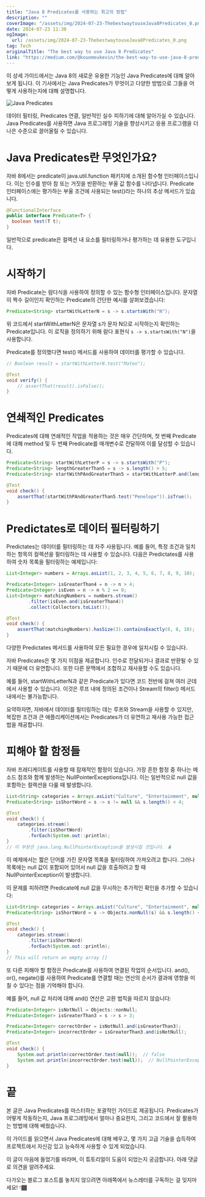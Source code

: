 ```yaml
---
title: "Java 8 Predicates를 사용하는 최고의 방법"
description: ""
coverImage: "/assets/img/2024-07-23-ThebestwaytouseJava8Predicates_0.png"
date: 2024-07-23 11:30
ogImage: 
  url: /assets/img/2024-07-23-ThebestwaytouseJava8Predicates_0.png
tag: Tech
originalTitle: "The best way to use Java 8 Predicates"
link: "https://medium.com/@kouomeukevin/the-best-way-to-use-java-8-predicates-e7dad8331863"
---
```



이 상세 가이드에서는 Java 8의 새로운 유용한 기능인 Java Predicates에 대해 알아보게 됩니다. 이 기사에서는 Java Predicates가 무엇이고 다양한 방법으로 그들을 어떻게 사용하는지에 대해 설명합니다.

![Java Predicates](/assets/img/2024-07-23-ThebestwaytouseJava8Predicates_0.png)

데이터 필터링, Predicates 연결, 일반적인 실수 피하기에 대해 알아가실 수 있습니다. Java Predicates를 사용하면 Java 프로그래밍 기술을 향상시키고 응용 프로그램을 더 나은 수준으로 끌어올릴 수 있습니다.

# Java Predicates란 무엇인가요?

<div class="content-ad"></div>

자바 8에서는 predicate이 java.util.function 패키지에 소개된 함수형 인터페이스입니다. 이는 인수를 받아 참 또는 거짓을 반환하는 부울 값 함수를 나타냅니다. Predicate 인터페이스에는 평가하는 부울 조건에 사용되는 test()라는 하나의 추상 메서드가 있습니다.

```java
@FunctionalInterface
public interface Predicate<T> {
  boolean test(T t);
}
```

일반적으로 predicate은 컬렉션 내 요소를 필터링하거나 평가하는 데 유용한 도구입니다.

# 시작하기

<div class="content-ad"></div>

자바 Predicate는 람다식을 사용하여 정의할 수 있는 함수형 인터페이스입니다. 문자열이 짝수 길이인지 확인하는 Predicate의 간단한 예시를 살펴보겠습니다:

```java
Predicate<String> startWithLetterN = s -> s.startsWith("N");
```

위 코드에서 startWithLetterN은 문자열 s가 문자 N으로 시작하는지 확인하는 Predicate입니다. 이 로직을 정의하기 위해 람다 표현식 `s -> s.startsWith("N")`을 사용합니다.

Predicate를 정의했다면 test() 메서드를 사용하여 데이터를 평가할 수 있습니다.

<div class="content-ad"></div>

```java
// Boolean result = startWithLetterN.test("Mateo");

@Test
void verify() {
    // assertThat(result).isFalse();
}
```

# 연쇄적인 Predicates

Predicates에 대해 연쇄적인 작업을 적용하는 것은 매우 간단하며, 첫 번째 Predicate에 대해 method 및 두 번째 Predicate를 매개변수로 전달하여 이를 달성할 수 있습니다.

```java
Predicate<String> startWithLetterP = s -> s.startsWith("P");
Predicate<String> lengthGreaterThan5 = s -> s.length() > 5;
Predicate<String> startWithPAndGreaterThan5 = startWithLetterP.and(lengthGreaterThan5);

@Test
void check() {
    assertThat(startWithPAndGreaterThan5.test("Penelope")).isTrue();
}
```

<div class="content-ad"></div>

# Predictates로 데이터 필터링하기

Predictates는 데이터를 필터링하는 데 자주 사용됩니다. 예를 들어, 특정 조건과 일치하는 항목의 컬렉션을 필터링하는 데 사용할 수 있습니다. 다음은 Predictates를 사용하여 숫자 목록을 필터링하는 예제입니다:

```java
List<Integer> numbers = Arrays.asList(1, 2, 3, 4, 5, 6, 7, 8, 9, 10);

Predicate<Integer> isGreaterThan4 = n -> n > 4;
Predicate<Integer> isEven = n -> n % 2 == 0;
List<Integer> matchingNumbers = numbers.stream()
        .filter(isEven.and(isGreaterThan4))
        .collect(Collectors.toList());

@Test
void check() {
    assertThat(matchingNumbers).hasSize(3).containsExactly(6, 8, 10);
}
```

다양한 Predictates 메서드를 사용하여 모든 필요한 경우에 일치시킬 수 있습니다.

<div class="content-ad"></div>

자바 Predicates은 몇 가지 이점을 제공합니다. 인수로 전달되거나 결과로 반환될 수 있기 때문에 더 유연합니다. 또한 다른 문맥에서 조합하고 재사용할 수도 있습니다.

예를 들어, startWithLetterN과 같은 Predicate가 있다면 코드 전반에 걸쳐 여러 군데에서 사용할 수 있습니다. 이것은 루프 내에 정의된 조건이나 Stream의 filter() 메서드 내에서는 불가능합니다.

요약하자면, 자바에서 데이터를 필터링하는 데는 루프와 Stream을 사용할 수 있지만, 복잡한 조건과 큰 애플리케이션에서는 Predicates가 더 유연하고 재사용 가능한 접근법을 제공합니다.

# 피해야 할 함정들

<div class="content-ad"></div>

자바 프레디케이트를 사용할 때 잠재적인 함정이 있습니다. 가장 흔한 함정 중 하나는 메소드 참조와 함께 발생하는 NullPointerExceptions입니다. 이는 일반적으로 null 값을 포함하는 컬렉션을 다룰 때 발생합니다.

```java
List<String> categories = Arrays.asList("Culture", "Entertainment", null);
Predicate<String> isShortWord = s -> s != null && s.length() < 4;

@Test
void check() {
    categories.stream()
        .filter(isShortWord)
        .forEach(System.out::println);
}
// 이 부분은 java.lang.NullPointerException을 발생시킬 것입니다. 🪲
```

이 예제에서는 짧은 단어를 가진 문자열 목록을 필터링하여 가져오려고 합니다. 그러나 목록에는 null 값이 포함되어 있어서 null 값을 호출하려고 할 때 NullPointerException이 발생합니다.

이 문제를 피하려면 Predicate에 null 값을 무시하는 추가적인 확인을 추가할 수 있습니다:

<div class="content-ad"></div>

```java
List<String> categories = Arrays.asList("Culture", "Entertainment", null);
Predicate<String> isShortWord = s -> Objects.nonNull(s) && s.length() < 4;

@Test
void check() {
    categories.stream()
        .filter(isShortWord)
        .forEach(System.out::println);
}
// This will return an empty array []
```

또 다른 피해야 할 함정은 Predicate를 사용하여 연결된 작업의 순서입니다. and(), or(), negate()를 사용하여 Predicate를 연결할 때는 연산의 순서가 결과에 영향을 미칠 수 있다는 점을 기억해야 합니다.

예를 들어, null 값 처리에 대해 and() 연산은 교환 법칙을 따르지 않습니다:

```java
Predicate<Integer> isNotNull = Objects::nonNull;
Predicate<Integer> isGreaterThan3 = s -> s > 3;

Predicate<Integer> correctOrder = isNotNull.and(isGreaterThan3);
Predicate<Integer> incorrectOrder = isGreaterThan3.and(isNotNull);

@Test
void check() {
    System.out.println(correctOrder.test(null));  // false
    System.out.println(incorrectOrder.test(null));  // NullPointerException
}
```

<div class="content-ad"></div>

# 끝

본 글은 Java Predicates를 마스터하는 포괄적인 가이드로 제공됩니다. Predicates가 어떻게 작동하는지, Java 프로그래밍에서 얼마나 중요한지, 그리고 코드에서 잘 활용하는 방법에 대해 배웠습니다.

이 가이드를 읽으면서 Java Predicates에 대해 배우고, 몇 가지 고급 기술을 습득하여 프로젝트에서 자신감 있고 능숙하게 사용할 수 있게 되었습니다.

이 글이 마음에 들었기를 바라며, 이 튜토리얼이 도움이 되었는지 궁금합니다. 아래 댓글로 의견을 알려주세요.

<div class="content-ad"></div>

다가오는 블로그 포스트를 놓치지 않으려면 아래쪽에서 뉴스레터를 구독하는 걸 잊지마세요! 👇🏾